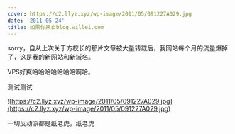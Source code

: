 ```yaml
---
cover: https://c2.llyz.xyz/wp-image/2011/05/091227A029.jpg
date: '2011-05-24'
title: 如果你来自blog.willei.com
---
```


sorry，自从上次关于方校长的那片文章被大量转载后，我网站每个月的流量爆掉了，这是我的新网站和新域名。

VPS好爽哈哈哈哈哈哈哈啊哈。

测试测试

![https://c2.llyz.xyz/wp-image/2011/05/091227A029.jpg](https://c2.llyz.xyz/wp-image/2011/05/091227A029.jpg)

一切反动派都是纸老虎，纸老虎
